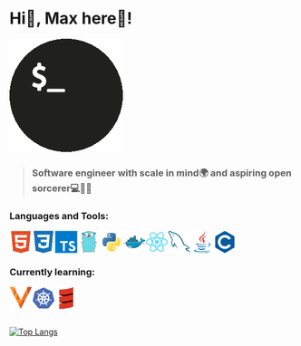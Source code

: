 <h1>Hi👋, Max here🤘!</h2>

![github-img](./assets/github-img.gif)

> <h3>Software engineer with scale in mind🌍 and aspiring open sorcerer💻🧙‍♂️</h3>

<h3>Languages and Tools:</h3>

<div style='display: flex;'>

<img src='./assets/html5.svg' alt='html5' width='40' height='40'/>

<img src='./assets/css3.svg' alt='css3' width='40' height='40'/>

<img src='./assets/typescript.svg' alt='typescript' width='40' height='40'/>

<img src='./assets/go.svg' alt='go' width='40' height='40'/>

<img src='./assets/python.svg' alt='python' width='40' height='40'/>

<img src='./assets/docker.svg' alt='docker' width='40' height='40'/>

<img src='./assets/react.svg' alt='react' width='40' height='40'/>

<img src='./assets/mysql.svg' alt='mysql' width='40' height='40'/>

<img src='./assets/java.svg' alt='java' width='40' height='40'/>

<img src='./assets/c.svg' alt='c' width='40' height='40'/>

</div>

<h3>Currently learning:</h3>

<div style='display: flex;'>

<img src='./assets/vitess.png' alt='vitess' width='40' height='40'/>

<img src='./assets/kubernetes.svg' alt='kubernetes' width='40' height='40'/>

<img src='./assets/scala.svg' alt='scala' width='40' height='40'/>

</div>

<br/>

[![Top Langs](https://github-readme-stats.vercel.app/api/top-langs/?username=massimilianofalsini)](https://github.com/massimilianofalsini)
